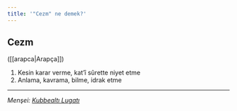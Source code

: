 ```yaml
---
title: '"Cezm" ne demek?'
---
```


## Cezm
([[arapca|Arapça]]) 
1. Kesin karar verme, kat’î sûrette niyet etme
2. Anlama, kavrama, bilme, idrak etme

---
*Menşei: [Kubbealtı Lugatı](https://www.lugatim.com/s/Cezm)*
